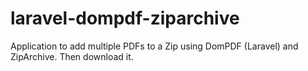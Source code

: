 # laravel-dompdf-ziparchive
Application to add multiple PDFs to a Zip using DomPDF (Laravel) and ZipArchive. Then download it.
